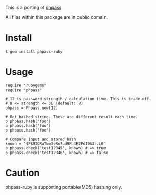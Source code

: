 This is a porting of [phpass](http://www.openwall.com/phpass/)

All files within this package are in public domain.

# Install

    $ gem install phpass-ruby

# Usage

    require "rubygems"
    require "phpass"

    # 12 is password strength / calculation time. This is trade-off. 
    # 8 <= strength <= 30 (default: 8)
    phpass = Phpass.new(12) 

    # Get hashed string. These are different result each time.
    p phpass.hash('foo')
    p phpass.hash('foo')
    p phpass.hash('foo')

    # Compare input and stored hash
    known = '$P$9IQRaTwmfeRo7ud9Fh4E2PdI0S3r.L0'
    p phpass.check('test12345', known) # => true
    p phpass.check('test12346', known) # => false

# Caution

phpass-ruby is supporting portable(MD5) hashing only.
